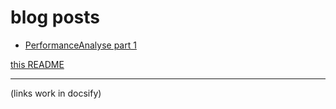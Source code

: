 # blog posts

- [PerformanceAnalyse part 1](Part1PerformanceAnalyseandOptimisationofaGraphql)

[this README](README)

---
(links work in docsify)